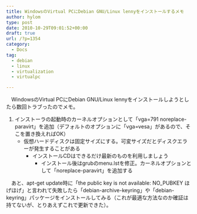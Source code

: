 ```yaml
---
title: WindowsのVirtual PCにDebian GNU/Linux lennyをインストールするメモ
author: hylom
type: post
date: 2010-10-29T09:01:52+00:00
draft: true
url: /?p=1354
category:
  - Docs
tag:
  - debian
  - linux
  - virtualization
  - virtualpc

---
```

　WindowsのVirtual PCにDebian GNU/Linux lennyをインストールしようとしたら数回トラブったのでメモ。

  1. インストーラの起動時のカーネルオプションとして「vga=791 noreplace-paravirt」を追加（デフォルトのオプションに「vga=vesa」があるので、そこを置き換えればOK） 
      * 仮想ハードディスクは固定サイズにする。可変サイズだとディスクエラーが発生することがある 
          * インストールCDはできるだけ最新のものを利用しましょう 
              * インストール後はgrubのmenu.lstを修正。カーネルオプションとして「noreplace-paravirt」を追加する </ol> 
                　あと、apt-get update時に「the public key is not available: NO_PUBKEY ほげほげ」と言われて失敗したら「debian-archive-keyring」や「debian-keyring」パッケージをインストールしてみる（これが最適な方法なのか確証は持てないが、とりあえずこれで更新できた）。
